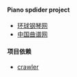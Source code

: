 #### Piano spdider project

- [环球钢琴网](https://www.hqgq.com/)
- [中国曲谱网](http://www.qupu123.com)

#### 项目依赖 
- [crawler](https://github.com/bda-research/node-crawler)